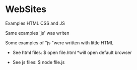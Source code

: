 WebSites
========
Examples HTML CSS and JS

Same examples 'js' was writen 

Some examples  of "js "were written with little HTML
 
 - See html files:
$ open file.html
*will open default browser
 
 - See js files: 
	$ node flle.js



